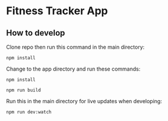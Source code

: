 # Fitness Tracker App

## How to develop

Clone repo then run this command in the main directory:
```
npm install
```

Change to the app directory and run these commands:
```
npm install
```
```
npm run build
```

Run this in the main directory for live updates when developing:
```
npm run dev:watch
```
